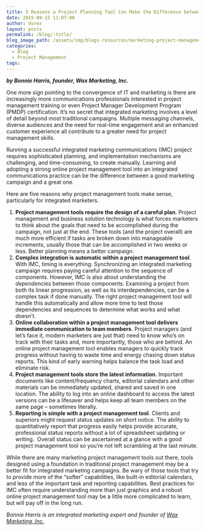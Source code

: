 ```yaml
---
title: 5 Reasons a Project Planning Tool Can Make the Difference between a Good Marketing Campaign and a Great One
date: 2015-09-15 11:07:00
author: Vorex
layout: posts
permalink: /blog/:title/
blog_image_path: /assets/img/blogs-resources/marketing-project-management.jpg
categories:
  - Blog
  - Project Management
tags:  
---
```



***by Bonnie Harris, founder, Wax Marketing, Inc.***

One more sign pointing to the convergence of IT and marketing is there are increasingly more communications professionals interested in project management training or even Project Manager Development Program (PMDP) certification. It’s no secret that integrated marketing involves a level of detail beyond most traditional campaigns. Multiple messaging channels, diverse audiences and the need for real-time engagement and an enhanced customer experience all contribute to a greater need for project management skills.

Running a successful integrated marketing communications (IMC) project requires sophisticated planning, and implementation mechanisms are challenging, and time-consuming, to create manually. Learning and adopting a strong online project management tool into an integrated communications practice can be the difference between a good marketing campaign and a great one.

Here are five reasons why project management tools make sense, particularly for integrated marketers.

1. **Project management tools require the design of a careful plan**. Project management and business solution technology is what forces marketers to think about the goals that need to be accomplished during the campaign, not just at the end. These tools (and the project overall) are much more efficient if tasks are broken down into manageable increments, usually those that can be accomplished in two weeks or less. Better planning means a better campaign.
2. **Complex integration is automatic within a project management tool**. With IMC, timing is everything. Synchronizing an integrated marketing campaign requires paying careful attention to the sequence of components. However, IMC is also about understanding the *dependencies* between those components. Examining a project from both its linear progression, as well as its interdependencies, can be a complex task if done manually. The right project management tool will handle this automatically and allow more time to test those dependencies and sequences to determine what works and what doesn’t.
3. **Online collaboration within a project management tool delivers immediate communication to team members**. Project managers (and let’s face it, modern marketers are just that) need to know who’s on track with their tasks and, more importantly, those who are behind. An online project management tool enables managers to quickly track progress without having to waste time and energy chasing down status reports. This kind of early warning helps balance the task load and eliminate risk.
4. **Project management tools store the latest information**. Important documents like content/frequency charts, editorial calendars and other materials can be immediately updated, shared and saved in one location. The ability to log into an online dashboard to access the latest versions can be a lifesaver and helps keep all team members on the same page – sometimes literally.
5. **Reporting is simple with a project management tool**. Clients and superiors might request status updates on short notice. The ability to quantitatively report that progress easily helps provide accurate, professional status reports without a lot of spreadsheet updating or writing.  Overall status can be ascertained at a glance with a good project management tool so you’re not left scrambling at the last minute.

While there are many marketing project management tools out there, tools designed using a foundation in traditional project management may be a better fit for integrated marketing campaigns. Be wary of those tools that try to provide more of the “softer” capabilities, like built-in editorial calendars, and less of the important task and reporting capabilities. Best practices for IMC often require understanding more than just graphics and a robust online project management tool may be a little more complicated to learn, but will pay off in the long run.

*Bonnie Harris is an integrated marketing expert and founder of* [*Wax Marketing, Inc.*](http://blog.waxmarketing.com)
